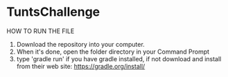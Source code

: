 # TuntsChallenge

HOW TO RUN THE FILE 

1.  Download the repository into your computer.
2.  When it's done, open the folder directory in your Command Prompt
3.  type 'gradle run' if you have gradle installed, if not download and install from their web site:
    https://gradle.org/install/
